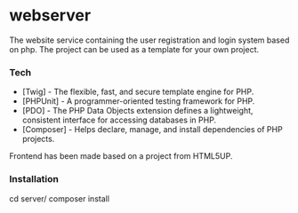 # webserver #

The website service containing the user registration and login system based on php.
The project can be used as a template for your own project.

### Tech

* [Twig] - The flexible, fast, and secure template engine for PHP.
* [PHPUnit] - A programmer-oriented testing framework for PHP.
* [PDO] - The PHP Data Objects extension defines a lightweight, consistent interface for accessing databases in PHP.
* [Composer] - Helps declare, manage, and install dependencies of PHP projects.

Frontend has been made based on a project from HTML5UP.

### Installation
cd server/
composer install
